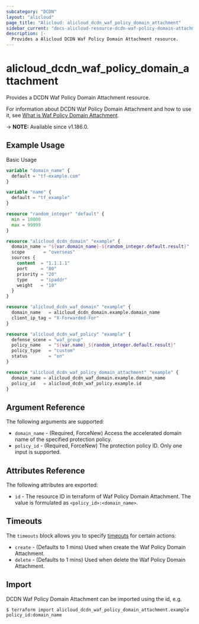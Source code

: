 ```yaml
---
subcategory: "DCDN"
layout: "alicloud"
page_title: "Alicloud: alicloud_dcdn_waf_policy_domain_attachment"
sidebar_current: "docs-alicloud-resource-dcdn-waf-policy-domain-attachment"
description: |-
  Provides a Alicloud DCDN Waf Policy Domain Attachment resource.
---
```


# alicloud_dcdn_waf_policy_domain_attachment

Provides a DCDN Waf Policy Domain Attachment resource.

For information about DCDN Waf Policy Domain Attachment and how to use it, see [What is Waf Policy Domain Attachment](https://www.alibabacloud.com/help/en/dcdn/developer-reference/api-dcdn-2018-01-15-modifydcdnwafpolicydomains).

-> **NOTE:** Available since v1.186.0.

## Example Usage

Basic Usage

```terraform
variable "domain_name" {
  default = "tf-example.com"
}

variable "name" {
  default = "tf_example"
}

resource "random_integer" "default" {
  min = 10000
  max = 99999
}

resource "alicloud_dcdn_domain" "example" {
  domain_name = "${var.domain_name}-${random_integer.default.result}"
  scope       = "overseas"
  sources {
    content  = "1.1.1.1"
    port     = "80"
    priority = "20"
    type     = "ipaddr"
    weight   = "10"
  }
}

resource "alicloud_dcdn_waf_domain" "example" {
  domain_name   = alicloud_dcdn_domain.example.domain_name
  client_ip_tag = "X-Forwarded-For"
}

resource "alicloud_dcdn_waf_policy" "example" {
  defense_scene = "waf_group"
  policy_name   = "${var.name}_${random_integer.default.result}"
  policy_type   = "custom"
  status        = "on"
}

resource "alicloud_dcdn_waf_policy_domain_attachment" "example" {
  domain_name = alicloud_dcdn_waf_domain.example.domain_name
  policy_id   = alicloud_dcdn_waf_policy.example.id
}
```

## Argument Reference

The following arguments are supported:

* `domain_name` - (Required, ForceNew) Access the accelerated domain name of the specified protection policy.
* `policy_id` - (Required, ForceNew) The protection policy ID. Only one input is supported.

## Attributes Reference

The following attributes are exported:

* `id` - The resource ID in terraform of Waf Policy Domain Attachment. The value is formulated as `<policy_id>:<domain_name>`.

## Timeouts

The `timeouts` block allows you to specify [timeouts](https://www.terraform.io/docs/configuration-0-11/resources.html#timeouts) for certain actions:

* `create` - (Defaults to 1 mins) Used when create the Waf Policy Domain Attachment.
* `delete` - (Defaults to 1 mins) Used when delete the Waf Policy Domain Attachment.

## Import

DCDN Waf Policy Domain Attachment can be imported using the id, e.g.

```shell
$ terraform import alicloud_dcdn_waf_policy_domain_attachment.example policy_id:domain_name
```